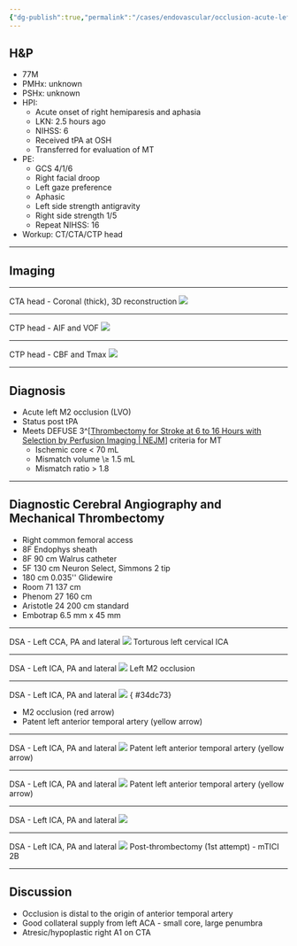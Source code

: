 ```yaml
---
{"dg-publish":true,"permalink":"/cases/endovascular/occlusion-acute-left-m2/","tags":["MCA","MT","thrombectomy","stroke","endo","endostroke"],"created":"2023-05-24T05:15:30.273-05:00","updated":"2023-05-24T05:20:54.415-05:00"}
---
```



## H&P

- 77M
- PMHx: unknown
- PSHx: unknown
- HPI: 
	- Acute onset of right hemiparesis and aphasia
	- LKN: 2.5 hours ago
	- NIHSS: 6
	- Received tPA at OSH
	- Transferred for evaluation of MT
- PE: 
	- GCS 4/1/6
	- Right facial droop
	- Left gaze preference
	- Aphasic
	- Left side strength antigravity
	- Right side strength 1/5
	- Repeat NIHSS: 16
- Workup: CT/CTA/CTP head

---

## Imaging

---

CTA head - Coronal (thick), 3D reconstruction
![](https://i.imgur.com/X62ptlu.png)

---

CTP head - AIF and VOF
![](https://i.imgur.com/4LQZ5wT.png)

---

CTP head - CBF and Tmax
![](https://i.imgur.com/ozTVB3Q.png)

---

## Diagnosis

- Acute left M2 occlusion (LVO)
- Status post tPA
- Meets DEFUSE 3^[[Thrombectomy for Stroke at 6 to 16 Hours with Selection by Perfusion Imaging | NEJM](https://www.nejm.org/doi/full/10.1056/NEJMoa1713973)] criteria for MT
	- Ischemic core \< 70 mL
	- Mismatch volume \≥ 1.5 mL
	- Mismatch ratio \> 1.8

---

## Diagnostic Cerebral Angiography and Mechanical Thrombectomy

- Right common femoral access
- 8F Endophys sheath
- 8F 90 cm Walrus catheter
- 5F 130 cm Neuron Select, Simmons 2 tip
- 180 cm 0.035'' Glidewire
- Room 71 137 cm
- Phenom 27 160 cm
- Aristotle 24 200 cm standard
- Embotrap 6.5 mm x 45 mm

---

DSA - Left CCA, PA and lateral
![](https://i.imgur.com/lf2vw9n.png)
Torturous left cervical ICA

---

DSA - Left ICA, PA and lateral
![](https://i.imgur.com/0JabMqc.png)
Left M2 occlusion

---

DSA - Left ICA, PA and lateral
![](https://i.imgur.com/2p2BZAh.png)
{ #34dc73}

- M2 occlusion (red arrow)
- Patent left anterior temporal artery (yellow arrow)

---

DSA - Left ICA, PA and lateral
![](https://i.imgur.com/iw04X8m.png)
Patent left anterior temporal artery (yellow arrow)

---

DSA - Left ICA, PA and lateral
![](https://i.imgur.com/jD1Vegn.png)
Patent left anterior temporal artery (yellow arrow)

---

DSA - Left ICA, PA and lateral
![](https://i.imgur.com/EsHBUBT.png)

---

DSA - Left ICA, PA and lateral
![](https://i.imgur.com/lUmxOw3.png)
Post-thrombectomy (1st attempt) - mTICI 2B

---

## Discussion

- Occlusion is distal to the origin of anterior temporal artery
- Good collateral supply from left ACA - small core, large penumbra
- Atresic/hypoplastic right A1 on CTA
